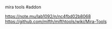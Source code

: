 mira tools
#addon

https://note.mu/lab1092/n/nc4fbd02b8068
https://github.com/mifth/mifthtools/wiki/Mira-Tools
